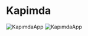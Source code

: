 # Kapimda



![KapımdaApp](https://github.com/berkedursunoglu/kapimda/blob/master/1.jpg?raw=true)
![KapımdaApp](https://github.com/berkedursunoglu/kapimda/blob/master/2.jpg?raw=true)
